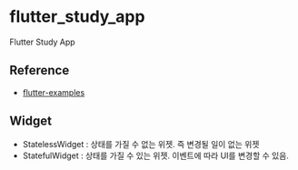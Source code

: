 # flutter_study_app

Flutter Study App

## Reference
* [flutter-examples](https://github.com/nisrulz/flutter-examples)

## Widget
* StatelessWidget : 상태를 가질 수 없는 위젯. 즉 변경될 일이 없는 위젯
* StatefulWidget : 상태를 가질 수 있는 위젯. 이벤트에 따라 UI를 변경할 수 있음.